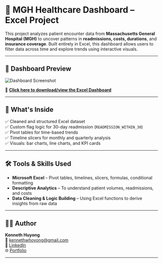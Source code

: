 # 🏥 MGH Healthcare Dashboard – Excel Project

This project analyzes patient encounter data from **Massachusetts General Hospital (MGH)** to uncover patterns in **readmissions, costs, durations**, and **insurance coverage**. Built entirely in Excel, this dashboard allows users to filter data across time and explore trends using interactive visuals.

---

## 📸 Dashboard Preview

![Dashboard Screenshot](INSERT-LINK-TO-YOUR-IMAGE-HERE)

🔗 **[Click here to download/view the Excel Dashboard](INSERT-LINK-TO-YOUR-EXCEL-FILE-HERE)**

---

## 📁 What's Inside

✅ Cleaned and structured Excel dataset  
✅ Custom flag logic for 30-day readmission (`READMISSION_WITHIN_30`)  
✅ Pivot tables for time-based trends  
✅ Timeline slicers for monthly and quarterly analysis  
✅ Visuals: bar charts, line charts, and KPI cards  

---

## 🛠️ Tools & Skills Used

- **Microsoft Excel** – Pivot tables, timelines, slicers, formulas, conditional formatting
- **Descriptive Analytics** – To understand patient volumes, readmissions, and costs
- **Data Cleaning & Logic Building** – Using Excel functions to derive insights from raw data

---

## 🙋‍♂️ Author

**Kenneth Huyong**  
📧 [kennethwhoyong@gmail.com](mailto:kennethwhoyong@gmail.com)  
💼 [LinkedIn](https://www.linkedin.com/in/kenneth-huyong-b255352b4/)  
🌐 [Portfolio](https://github.com/Yungssu/kennethHuyong.github.io)

---

